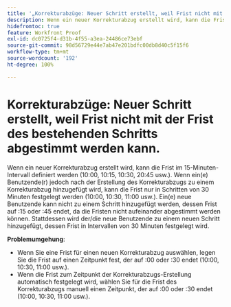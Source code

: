 ```yaml
---
title: '„Korrekturabzüge: Neuer Schritt erstellt, weil Frist nicht mit der Frist des bestehenden Schritts abgestimmt werden kann.“'
description: Wenn ein neuer Korrekturabzug erstellt wird, kann die Frist im 15-Minuten-Intervall definiert werden (10:00, 10:15, 10:30, 20:45 usw.). Wenn ein(e) Benutzende(r) jedoch nach der Erstellung des Korrekturabzugs zu einem Korrekturabzug hinzugefügt wird, kann die Frist nur in Schritten von 30 Minuten festgelegt werden (10:00, 10:30, 11:00 usw.).
hidefromtoc: true
feature: Workfront Proof
exl-id: dc0725f4-d31b-4f55-a3ea-24486ce73ebf
source-git-commit: 98d56729e44e7ab47e201bdfc00db8d40c5f15f6
workflow-type: tm+mt
source-wordcount: '192'
ht-degree: 100%

---
```


# Korrekturabzüge: Neuer Schritt erstellt, weil Frist nicht mit der Frist des bestehenden Schritts abgestimmt werden kann.

<!--Requested article-->

Wenn ein neuer Korrekturabzug erstellt wird, kann die Frist im 15-Minuten-Intervall definiert werden (10:00, 10:15, 10:30, 20:45 usw.). Wenn ein(e) Benutzende(r) jedoch nach der Erstellung des Korrekturabzugs zu einem Korrekturabzug hinzugefügt wird, kann die Frist nur in Schritten von 30 Minuten festgelegt werden (10:00, 10:30, 11:00 usw.). Ein(e) neue Benutzende kann nicht zu einem Schritt hinzugefügt werden, dessen Frist auf :15 oder :45 endet, da die Fristen nicht aufeinander abgestimmt werden können. Stattdessen wird der/die neue Benutzende zu einem neuen Schritt hinzugefügt, dessen Frist in Intervallen von 30 Minuten festgelegt wird.

**Problemumgehung**:

* Wenn Sie eine Frist für einen neuen Korrekturabzug auswählen, legen Sie die Frist auf einen Zeitpunkt fest, der auf :00 oder :30 endet (10:00, 10:30, 11:00 usw.).
* Wenn die Frist zum Zeitpunkt der Korrekturabzugs-Erstellung automatisch festgelegt wird, wählen Sie für die Frist des Korrekturabzugs manuell einen Zeitpunkt, der auf :00 oder :30 endet (10:00, 10:30, 11:00 usw.).
